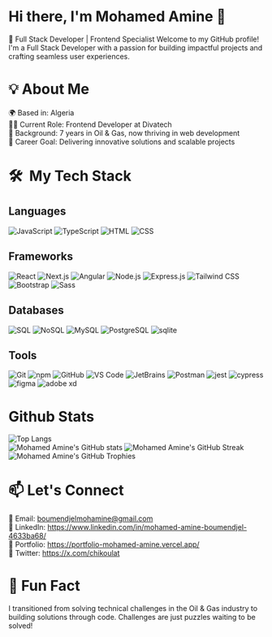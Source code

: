 # Hi there, I'm Mohamed Amine 👋
🚀 Full Stack Developer | Frontend Specialist
Welcome to my GitHub profile! I'm a Full Stack Developer with a passion for building impactful projects and crafting seamless user experiences.

# 💡 About Me
🌍 Based in: Algeria <br/>
👨‍💻 Current Role: Frontend Developer at Divatech <br/>
📜 Background: 7 years in Oil & Gas, now thriving in web development <br/>
🎯 Career Goal: Delivering innovative solutions and scalable projects <br/>

# 🛠 ️ My Tech Stack

## Languages <br/>
![JavaScript](https://img.shields.io/badge/-JavaScript-F7DF1E?logo=javascript&logoColor=black)
![TypeScript](https://img.shields.io/badge/-TypeScript-3178C6?logo=typescript&logoColor=white)
![HTML](https://img.shields.io/badge/-HTML-E34F26?logo=html5&logoColor=white)
![CSS](https://img.shields.io/badge/-CSS-1572B6?logo=css3&logoColor=white)

## Frameworks <br/>
![React](https://img.shields.io/badge/-React-61DAFB?logo=react&logoColor=black)
![Next.js](https://img.shields.io/badge/-Next.js-000000?logo=next.js&logoColor=white)
![Angular](https://img.shields.io/badge/-Angular-DD0031?logo=angular&logoColor=white)
![Node.js](https://img.shields.io/badge/-Node.js-339933?logo=node.js&logoColor=white)
![Express.js](https://img.shields.io/badge/-Express.js-000000?logo=express&logoColor=white)
![Tailwind CSS](https://img.shields.io/badge/-Tailwind%20CSS-38B2AC?logo=tailwind-css&logoColor=white)
![Bootstrap](https://img.shields.io/badge/-Bootstrap-7952B3?logo=bootstrap&logoColor=white)
![Sass](https://img.shields.io/badge/-Sass-CC6699?logo=sass&logoColor=white)

## Databases <br/>
![SQL](https://img.shields.io/badge/-SQL-4479A1?logo=postgresql&logoColor=white)
![NoSQL](https://img.shields.io/badge/-NoSQL-4DB33D?logo=mongodb&logoColor=white)
![MySQL](https://img.shields.io/badge/-MySQL-4479A1?logo=mysql&logoColor=white)
![PostgreSQL](https://img.shields.io/badge/-PostgreSQL-336791?logo=postgresql&logoColor=white)
![sqlite](https://img.shields.io/badge/-sqlite-003B57?logo=sqlite&logoColor=white)

## Tools <br/>
![Git](https://img.shields.io/badge/-Git-F05032?logo=git&logoColor=white)
![npm](https://img.shields.io/badge/-npm-CB3837?logo=npm&logoColor=white)
![GitHub](https://img.shields.io/badge/-GitHub-181717?logo=github&logoColor=white)
![VS Code](https://img.shields.io/badge/-VS%20Code-007ACC?logo=visual-studio-code&logoColor=white)
![JetBrains](https://img.shields.io/badge/-JetBrains-000000?logo=jetbrains&logoColor=white)
![Postman](https://img.shields.io/badge/-Postman-FF6C37?logo=postman&logoColor=white)
![jest](https://img.shields.io/badge/-jest-C21325?logo=jest&logoColor=white)
![cypress](https://img.shields.io/badge/-cypress-17202C?logo=cypress&logoColor=white)
![figma](https://img.shields.io/badge/-figma-F24E1E?logo=figma&logoColor=white)
![adobe xd](https://img.shields.io/badge/-adobe%20xd-FF26BE?logo=adobe-xd&logoColor=white)

# Github Stats <br/>
![Top Langs](https://github-readme-stats.vercel.app/api/top-langs/?username=chikoulat&layout=compact&theme=radical&) <br/>
![Mohamed Amine's GitHub stats](https://github-readme-stats.vercel.app/api?username=chikoulat&show_icons=true&theme=radical)
![Mohamed Amine's GitHub Streak](https://github-readme-streak-stats.herokuapp.com/?user=chikoulat&theme=radical) <br/>
![Mohamed Amine's GitHub Trophies](https://github-profile-trophy.vercel.app/?username=chikoulat&theme=radical&column=4)

# 📫 Let's Connect <br/>
📧 Email: boumendjelmohamine@gmail.com<br/>
🔗 LinkedIn: https://www.linkedin.com/in/mohamed-amine-boumendjel-4633ba68/ <br/>
🔗 Portfolio: https://portfolio-mohamed-amine.vercel.app/ <br/>
🔗 Twitter: https://x.com/chikoulat <br/>


# 🤖 Fun Fact <br/>
I transitioned from solving technical challenges in the Oil & Gas industry to building solutions through code. Challenges are just puzzles waiting to be solved!